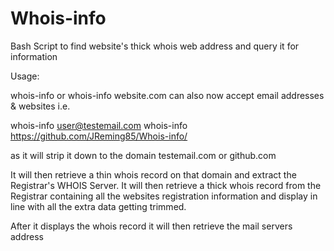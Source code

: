# Whois-info
Bash Script to find website's thick whois web address and query it for information


Usage:

whois-info 
or
whois-info website.com
can also now accept email addresses & websites i.e.

whois-info user@testemail.com
whois-info https://github.com/JReming85/Whois-info/

as it will strip it down to the domain testemail.com or github.com

It will then retrieve a thin whois record on that domain and extract the Registrar's WHOIS Server. It will then retrieve a thick whois record from the Registrar containing all the websites registration information and display in line with all the extra data getting trimmed.

After it displays the whois record it will then retrieve the mail servers address
